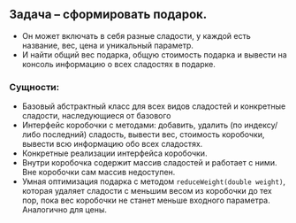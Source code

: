 ## Задача – сформировать подарок. 

* Он может включать в себя разные сладости, у каждой есть название, вес, цена и уникальный параметр. 
* И найти общий вес подарка, общую стоимость подарка и вывести на консоль
информацию о всех сладостях в подарке.

### Сущности:

* Базовый абстрактный класс для всех видов сладостей и конкретные сладости, наследующиеся от базового
* Интерфейс коробочки с методами: добавить, удалить (по индексу/либо  последний) сладость, вывести вес, стоимость коробочки, 
вывести всю информацию обо всех сладостях.
* Конкретные реализации интерфейса коробочки. 
* Внутри коробочка  содержит массив сладостей и работает с ними. Вне коробочки сам массив  недоступен.
* Умная оптимизация подарка с методом `reduceWeight(double weight)`,  которая удаляет сладости с меньшим весом из коробочки до тех пор, 
пока  вес коробочки не станет меньше входного параметра. Аналогично для цены.
